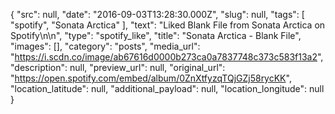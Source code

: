 {
  "src": null,
  "date": "2016-09-03T13:28:30.000Z",
  "slug": null,
  "tags": [
    "spotify",
    "Sonata Arctica"
  ],
  "text": "Liked Blank File from Sonata Arctica on Spotify\n\n",
  "type": "spotify_like",
  "title": "Sonata Arctica - Blank File",
  "images": [],
  "category": "posts",
  "media_url": "https://i.scdn.co/image/ab67616d0000b273ca0a7837748c373c583f13a2",
  "description": null,
  "preview_url": null,
  "original_url": "https://open.spotify.com/embed/album/0ZnXtfyzqTQjGZj58rycKK",
  "location_latitude": null,
  "additional_payload": null,
  "location_longitude": null
}